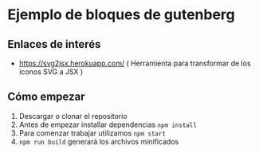 # Ejemplo de bloques de gutenberg 

## Enlaces de interés
- https://svg2jsx.herokuapp.com/ ( Herramienta para transformar de los iconos SVG a JSX )

## Cómo empezar
1. Descargar o clonar el repositorio
2. Antes de empezar installar dependencias `npm install`
3. Para comenzar trabajar utilizamos `npm start`
4. `npm run build` generará los archivos minificados

